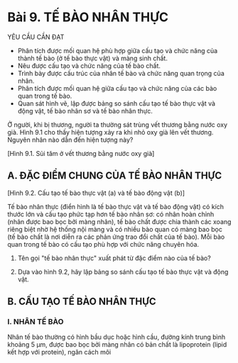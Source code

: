 # Bài 9. TẾ BÀO NHÂN THỰC

YÊU CẦU CẦN ĐẠT
- Phân tích được mối quan hệ phù hợp giữa cấu tạo và chức năng của thành tế bào (ở tế bào thực vật) và màng sinh chất.
- Nêu được cấu tạo và chức năng của tế bào chất.
- Trình bày được cấu trúc của nhân tế bào và chức năng quan trọng của nhân.
- Phân tích được mối quan hệ giữa cấu tạo và chức năng của các bào quan trong tế bào.
- Quan sát hình vẽ, lập được bảng so sánh cấu tạo tế bào thực vật và động vật, tế bào nhân sơ và tế bào nhân thực.

Ở người, khi bị thương, người ta thường sát trùng vết thương bằng nước oxy già. Hình 9.1 cho thấy hiện tượng xảy ra khi nhỏ oxy già lên vết thương. Nguyên nhân nào dẫn đến hiện tượng này?

[Hình 9.1. Sủi tăm ở vết thương bằng nước oxy già]

## A. ĐẶC ĐIỂM CHUNG CỦA TẾ BÀO NHÂN THỰC

[Hình 9.2. Cấu tạo tế bào thực vật (a) và tế bào động vật (b)]

Tế bào nhân thực (điển hình là tế bào thực vật và tế bào động vật) có kích thước lớn và cấu tạo phức tạp hơn tế bào nhân sơ: có nhân hoàn chỉnh (nhân được bao bọc bởi màng nhân), tế bào chất được chia thành các xoang riêng biệt nhờ hệ thống nội màng và có nhiều bào quan có màng bao bọc (tế bào chất là nơi diễn ra các phản ứng trao đổi chất của tế bào). Mỗi bào quan trong tế bào có cấu tạo phù hợp với chức năng chuyên hóa.

1. Tên gọi "tế bào nhân thực" xuất phát từ đặc điểm nào của tế bào?

2. Dựa vào hình 9.2, hãy lập bảng so sánh cấu tạo tế bào thực vật và động vật.

## B. CẤU TẠO TẾ BÀO NHÂN THỰC

### I. NHÂN TẾ BÀO

Nhân tế bào thường có hình bầu dục hoặc hình cầu, đường kính trung bình khoảng 5 μm, được bao bọc bởi màng nhân có bản chất là lipoprotein (lipid kết hợp với protein), ngăn cách môi